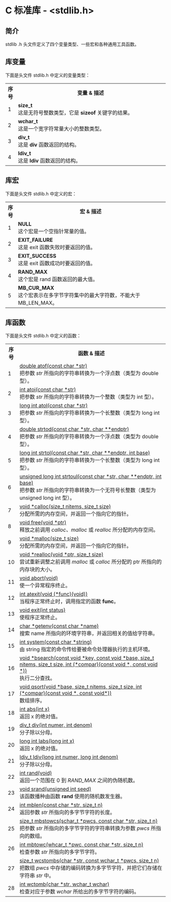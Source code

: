 # C 标准库 - <stdlib.h>

## 简介
stdlib .h 头文件定义了四个变量类型、一些宏和各种通用工具函数。

## 库变量
下面是头文件 stdlib.h 中定义的变量类型：

</p> <table > <tr><th style="width:5%">序号</th><th>变量 &amp; 描述</th></tr> <tr><td>1</td><td><b>size_t </b><br />这是无符号整数类型，它是 <b>sizeof</b> 关键字的结果。</td></tr> <tr><td>2</td><td><b>wchar_t </b><br />这是一个宽字符常量大小的整数类型。</td></tr> <tr><td>3</td><td><b>div_t </b><br />这是 <b>div</b> 函数返回的结构。</td></tr> <tr><td>4</td><td><b>ldiv_t </b><br />这是 <b>ldiv</b> 函数返回的结构。</td></tr> </table> 

## 库宏
下面是头文件 stdlib.h 中定义的宏：

</p> <table > <tr><th style="width:5%">序号</th><th>宏 &amp; 描述</th></tr> <tr><td>1</td><td><b>NULL</b><br />这个宏是一个空指针常量的值。</td></tr> <tr><td>2</td><td><b>EXIT_FAILURE</b><br />这是 exit 函数失败时要返回的值。</td></tr> <tr><td>3</td><td><b>EXIT_SUCCESS</b><br />这是 exit 函数成功时要返回的值。</td></tr> <tr><td>4</td><td><b>RAND_MAX </b><br />这个宏是 rand 函数返回的最大值。</td></tr> <tr><td>5</td><td><b>MB_CUR_MAX </b> <br />这个宏表示在多字节字符集中的最大字符数，不能大于 MB_LEN_MAX。</td></tr> </table> 

## 库函数
下面是头文件 stdlib.h 中定义的函数：

</p> <table > <tr><th style="width:5%">序号</th><th>函数 &amp; 描述</th></tr> <tr><td>1</td><td><a href="atof.md">double atof(const char *str)</a><br />把参数 <i>str</i> 所指向的字符串转换为一个浮点数（类型为 double 型）。</td></tr> <tr><td>2</td><td><a href="atoi.md">int atoi(const char *str)</a><br />把参数 <i>str</i> 所指向的字符串转换为一个整数（类型为 int 型）。</td></tr> <tr><td>3</td><td><a href="atol.md">long int atol(const char *str)</a><br />把参数 <i>str</i> 所指向的字符串转换为一个长整数（类型为 long int 型）。</td></tr> <tr><td>4</td><td><a href="strtod.md">double strtod(const char *str, char **endptr)</a><br />把参数 <i>str</i> 所指向的字符串转换为一个浮点数（类型为 double 型）。</td></tr> <tr><td>5</td><td><a href="strtol.md">long int strtol(const char *str, char **endptr, int base)</a><br />把参数 <i>str</i> 所指向的字符串转换为一个长整数（类型为 long int 型）。</td></tr> <tr><td>6</td><td><a href="strtoul.md">unsigned long int strtoul(const char *str, char **endptr, int base)</a><br />把参数 <i>str</i> 所指向的字符串转换为一个无符号长整数（类型为 unsigned long int 型）。</td></tr> <tr><td>7</td><td><a href="calloc.md">void *calloc(size_t nitems, size_t size)</a><br />分配所需的内存空间，并返回一个指向它的指针。</td></tr> <tr><td>8</td><td><a href="free.md">void free(void *ptr)</a><br />释放之前调用 <i>calloc、malloc</i> 或 <i>realloc</i> 所分配的内存空间。</td></tr> <tr><td>9</td><td><a href="malloc.md">void *malloc(size_t size)</a><br />分配所需的内存空间，并返回一个指向它的指针。</td></tr> <tr><td>10</td><td><a href="realloc.md">void *realloc(void *ptr, size_t size)</a><br />尝试重新调整之前调用 <i>malloc</i> 或 <i>calloc</i> 所分配的 ptr 所指向的内存块的大小。</td></tr> <tr><td>11</td><td><a href="abort.md">void abort(void)</a><br />使一个异常程序终止。</td></tr> <tr><td>12</td><td><a href="atexit.md">int atexit(void (*func)(void))</a><br />当程序正常终止时，调用指定的函数 <b>func</b>。</td></tr> <tr><td>13</td><td><a href="exit.md">void exit(int status)</a><br />使程序正常终止。</td></tr> <tr><td>14</td><td><a href="getenv.md">char *getenv(const char *name)</a><br />搜索 name 所指向的环境字符串，并返回相关的值给字符串。</td></tr> <tr><td>15</td><td><a href="system.md">int system(const char *string)</a><br />由 string 指定的命令传给要被命令处理器执行的主机环境。</td></tr> <tr><td>16</td><td><a href="bsearch.md">void *bsearch(const void *key, const void *base, size_t nitems, size_t size, int (*compar)(const void *, const void *))</a><br />执行二分查找。</td></tr> <tr><td>17</td><td><a href="qsort.md">void qsort(void *base, size_t nitems, size_t size, int (*compar)(const void *, const void*))</a><br />数组排序。</td></tr> <tr><td>18</td><td><a href="abs.md">int abs(int x)</a><br />返回 x 的绝对值。</td></tr> <tr><td>19</td><td><a href="div.md">div_t div(int numer, int denom)</a><br />分子除以分母。</td></tr> <tr><td>20</td><td><a href="labs.md">long int labs(long int x)</a><br />返回 x 的绝对值。</td></tr> <tr><td>21</td><td><a href="ldiv.md">ldiv_t ldiv(long int numer, long int denom)</a><br />分子除以分母。</td></tr> <tr><td>22</td><td><a href="rand.md">int rand(void)</a><br />返回一个范围在 0 到 <i>RAND_MAX</i> 之间的伪随机数。</td></tr> <tr><td>23</td><td><a href="srand.md">void srand(unsigned int seed)</a><br />该函数播种由函数 <b>rand</b> 使用的随机数发生器。</td></tr> <tr><td>24</td><td><a href="mblen.md">int mblen(const char *str, size_t n)</a><br />返回参数 <i>str</i> 所指向的多字节字符的长度。</td></tr> <tr><td>25</td><td><a href="mbstowcs.md">size_t mbstowcs(schar_t *pwcs, const char *str, size_t n)</a><br />把参数 <i>str</i> 所指向的多字节字符的字符串转换为参数 <i>pwcs</i> 所指向的数组。</td></tr> <tr><td>26</td><td><a href="mbtowc.md">int mbtowc(whcar_t *pwc, const char *str, size_t n)</a><br />检查参数 <i>str</i> 所指向的多字节字符。</td></tr> <tr><td>27</td><td><a href="wcstombs.md">size_t wcstombs(char *str, const wchar_t *pwcs, size_t n)</a><br />把数组 <i>pwcs</i> 中存储的编码转换为多字节字符，并把它们存储在字符串 <i>str</i> 中。</td></tr> <tr><td>28</td><td><a href="wctomb.md">int wctomb(char *str, wchar_t wchar)</a><br />检查对应于参数 <i>wchar</i> 所给出的多字节字符的编码。</td></tr> </table> 